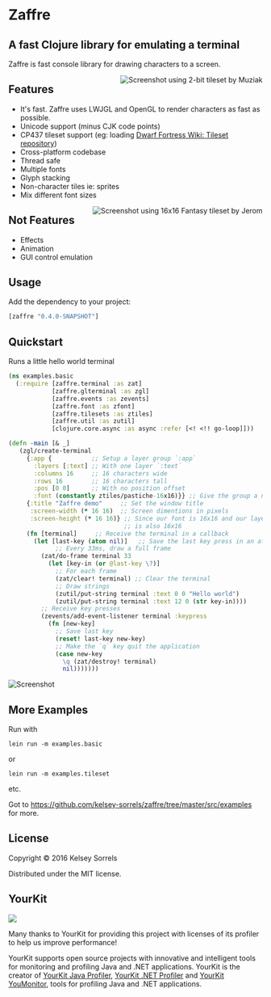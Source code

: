 # Zaffre

## A fast Clojure library for emulating a terminal

Zaffre is fast console library for drawing characters to a screen.

<img src="https://cloud.githubusercontent.com/assets/1139945/14769786/a4815352-0a15-11e6-8d01-38d650a0a212.png" alt="Screenshot using 2-bit tileset by Muziak" title="Screenshot using 2-bit tileset by Muziak" align="right" />

## Features
  * It's fast. Zaffre uses LWJGL and OpenGL to render characters as fast as possible.
  * Unicode support (minus CJK code points)
  * CP437 tileset support (eg: loading [Dwarf Fortress Wiki: Tileset repository](http://dwarffortresswiki.org/index.php/Tileset_repository))
  * Cross-platform codebase
  * Thread safe
  * Multiple fonts
  * Glyph stacking
  * Non-character tiles ie: sprites
  * Mix different font sizes

<img src="https://cloud.githubusercontent.com/assets/1139945/14769784/a40b1aa2-0a15-11e6-9252-8d6598e697bb.png" alt="Screenshot using 16x16 Fantasy tileset by Jerom" title="Screenshot using 16x16 Fantasy tileset by Jerom" align="right" />

## Not Features
  * Effects
  * Animation
  * GUI control emulation

## Usage

Add the dependency to your project:

```clojure
[zaffre "0.4.0-SNAPSHOT"]
```

## Quickstart

Runs a little hello world terminal

```clojure
(ns examples.basic
  (:require [zaffre.terminal :as zat]
            [zaffre.glterminal :as zgl]
            [zaffre.events :as zevents]
            [zaffre.font :as zfont]
            [zaffre.tilesets :as ztiles]
            [zaffre.util :as zutil]
            [clojure.core.async :as async :refer [<! <!! go-loop]]))

(defn -main [& _]
   (zgl/create-terminal
     {:app {           ;; Setup a layer group `:app`
       :layers [:text] ;; With one layer `:text`
       :columns 16     ;; 16 characters wide
       :rows 16        ;; 16 characters tall
       :pos [0 0]      ;; With no position offset
       :font (constantly ztiles/pastiche-16x16)}} ;; Give the group a nice font
     {:title "Zaffre demo"     ;; Set the window title
      :screen-width (* 16 16)  ;; Screen dimentions in pixels
      :screen-height (* 16 16)} ;; Since our font is 16x16 and our layer group
                                ;; is also 16x16
     (fn [terminal]     ;; Receive the terminal in a callback
       (let [last-key (atom nil)]   ;; Save the last key press in an atom
             ;; Every 33ms, draw a full frame
         (zat/do-frame terminal 33
           (let [key-in (or @last-key \?)]
             ;; For each frame
             (zat/clear! terminal) ;; Clear the terminal
             ;; Draw strings
             (zutil/put-string terminal :text 0 0 "Hello world")
             (zutil/put-string terminal :text 12 0 (str key-in))))
         ;; Receive key presses
         (zevents/add-event-listener terminal :keypress
           (fn [new-key]
             ;; Save last key
             (reset! last-key new-key)
             ;; Make the `q` key quit the application
             (case new-key
               \q (zat/destroy! terminal)
               nil)))))))
```


<img src="https://cloud.githubusercontent.com/assets/1139945/14769783/a3f2141c-0a15-11e6-9103-be02a9809c8c.png" alt="Screenshot" title="" />

## More Examples

Run with

`lein run -m examples.basic`

or

`lein run -m examples.tileset`

etc.

Got to https://github.com/kelsey-sorrels/zaffre/tree/master/src/examples for more.


## License

Copyright © 2016 Kelsey Sorrels

Distributed under the MIT license.

## YourKit
![](https://www.yourkit.com/images/yklogo.png)

Many thanks to YourKit for providing this project with licenses of its profiler to help us improve performance!

YourKit supports open source projects with innovative and intelligent tools
for monitoring and profiling Java and .NET applications.
    YourKit is the creator of [YourKit Java Profiler](https://www.yourkit.com/java/profiler/),
    [YourKit .NET Profiler](https://www.yourkit.com/.net/profiler/) and
    [YourKit YouMonitor](https://www.yourkit.com/youmonitor), tools for profiling Java and .NET applications.

